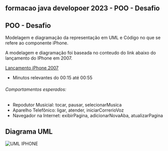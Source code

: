 ## formacao java developoer 2023 - POO - Desafio

## POO - Desafio

Modelagem e diagramação da representação em UML e Código no que se refere ao componente iPhone.


A modelagem e diagramação foi baseada no conteudo do link abaixo do lançamento do IPhone em 2007.

[Lançamento iPhone 2007](https://www.youtube.com/watch?v=9ou608QQRq8)

- Minutos relevantes do 00:15 até 00:55

###### Comportamentos esperados:
* Repodutor Musicial: tocar, pausar, selecionarMusica
* Aparelho Telefônico: ligar, atender, iniciarCorrerioVoz
* Navegador na Internet: exibirPagina, adicionarNovaAba, atualizarPagina



## Diagrama UML
![UML IPHONE](https://github.com/Jean-Jr7/Projeto-Celular-iphone-UML/assets/147209318/ce2a878a-cff4-448f-af24-805d913a0f78)
